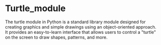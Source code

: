 # Turtle_module
The turtle module in Python is a standard library module designed for creating graphics and simple drawings using an object-oriented approach. It provides an easy-to-learn interface that allows users to control a "turtle" on the screen to draw shapes, patterns, and more.
